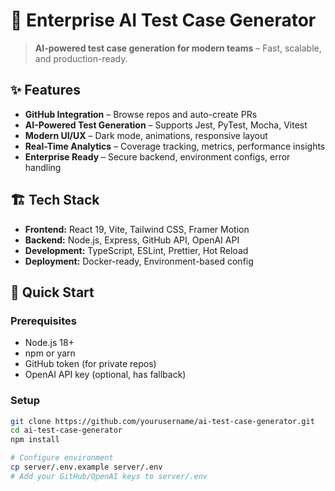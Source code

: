 # 🚀 Enterprise AI Test Case Generator

> **AI-powered test case generation for modern teams** – Fast, scalable, and production-ready.

## ✨ Features
- **GitHub Integration** – Browse repos and auto-create PRs  
- **AI-Powered Test Generation** – Supports Jest, PyTest, Mocha, Vitest  
- **Modern UI/UX** – Dark mode, animations, responsive layout  
- **Real-Time Analytics** – Coverage tracking, metrics, performance insights  
- **Enterprise Ready** – Secure backend, environment configs, error handling  

## 🏗 Tech Stack
- **Frontend:** React 19, Vite, Tailwind CSS, Framer Motion  
- **Backend:** Node.js, Express, GitHub API, OpenAI API  
- **Development:** TypeScript, ESLint, Prettier, Hot Reload  
- **Deployment:** Docker-ready, Environment-based config  

## 🚀 Quick Start

### Prerequisites
- Node.js 18+  
- npm or yarn  
- GitHub token (for private repos)  
- OpenAI API key (optional, has fallback)

### Setup
```bash
git clone https://github.com/yourusername/ai-test-case-generator.git
cd ai-test-case-generator
npm install

# Configure environment
cp server/.env.example server/.env
# Add your GitHub/OpenAI keys to server/.env
